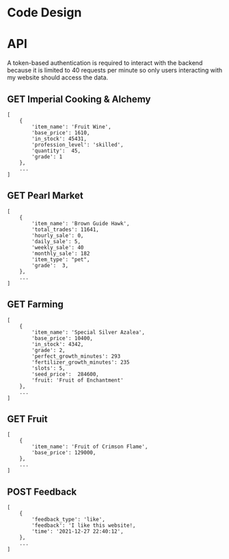 # Code Design

# API 

A token-based authentication is required to interact with the backend because it is limited to 40 requests per minute so only users interacting with my website should access the data.


## GET Imperial Cooking & Alchemy
```
[ 
    {
        'item_name': 'Fruit Wine',
        'base_price': 1610,
        'in_stock': 45431,
        'profession_level': 'skilled',
        'quantity':  45,
        'grade': 1
    },
    ...
]
```

## GET Pearl Market
```
[ 
    {
        'item_name': 'Brown Guide Hawk',
        'total_trades': 11641,
        'hourly_sale': 0,
        'daily_sale': 5,
        'weekly_sale': 40
        'monthly_sale': 182
        'item_type': "pet",
        'grade':  3,
    },
    ...
]
```

## GET Farming
```
[ 
    {
        'item_name': 'Special Silver Azalea',
        'base_price': 10400,
        'in_stock': 4342,
        'grade': 2,
        'perfect_growth_minutes': 293
        'fertilizer_growth_minutes': 235
        'slots': 5,
        'seed_price':  284600,
        'fruit: 'Fruit of Enchantment'
    },
    ...
]
```

## GET Fruit
```
[ 
    {
        'item_name': 'Fruit of Crimson Flame',
        'base_price': 129000,
    },
    ...
]
```

## POST Feedback
```
[ 
    {
        'feedback_type': 'like',
        'feedback': 'I like this website!,
        'time': '2021-12-27 22:40:12',
    },
    ...
]
```